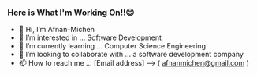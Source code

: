 ### Here is What I'm Working On!!😊


- 👋 Hi, I’m Afnan-Michen
- 👀 I’m interested in ... Software Development
- 🌱 I’m currently learning ... Computer Science Engineering
- 💞️ I’m looking to collaborate with ... a software development company
- 📫 How to reach me ... [Email address] --> ( afnanmichen@gmail.com )

<!---
Afnan-Michen/Afnan-Michen is a ✨ special ✨ repository because its `README.md` (this file) appears on your GitHub profile.
You can click the Preview link to take a look at your changes.
--->


